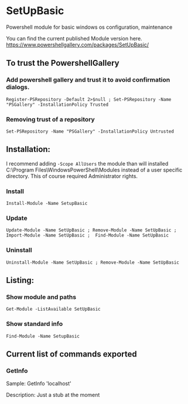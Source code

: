 # SetUpBasic
Powershell module for basic windows os configuration, maintenance

You can find the current published Module version here. https://www.powershellgallery.com/packages/SetUpBasic/

## To trust the PowershellGallery

### Add powershell gallery and trust it to avoid confirmation dialogs.
```
Register-PSRepository -Default 2>$null ; Set-PSRepository -Name "PSGallery" -InstallationPolicy Trusted
```

### Removing trust of a repository
```
Set-PSRepository -Name "PSGallery" -InstallationPolicy Untrusted
```

## Installation:
I recommend adding `-Scope AllUsers` the module than will installed C:\Program Files\WindowsPowerShell\Modules instead of a user specific directory. This of course required Administrator rights.

### Install
```
Install-Module -Name SetupBasic
```

### Update
```
Update-Module -Name SetUpBasic ; Remove-Module -Name SetUpBasic ; Import-Module -Name SetUpBasic ;  Find-Module -Name SetUpBasic
```

### Uninstall
```
Uninstall-Module -Name SetUpBasic ; Remove-Module -Name SetUpBasic
```



## Listing:

### Show module and paths
```
Get-Module -ListAvailable SetUpBasic
```

### Show standard info
```
Find-Module -Name SetupBasic
```

## Current list of commands exported

### GetInfo
Sample: GetInfo 'localhost'

Description: Just a stub at the moment



